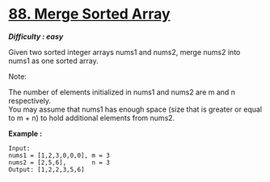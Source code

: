 # [88. Merge Sorted Array](https://leetcode.com/problems/merge-sorted-array/description/)
**_Difficulty : easy_**

Given two sorted integer arrays nums1 and nums2, merge nums2 into nums1 as one sorted array.

Note:

The number of elements initialized in nums1 and nums2 are m and n respectively.\
You may assume that nums1 has enough space (size that is greater or equal to m + n) to hold additional elements from nums2.

**Example :**
```
Input: 
nums1 = [1,2,3,0,0,0], m = 3
nums2 = [2,5,6],       n = 3
Output: [1,2,2,3,5,6]
```